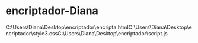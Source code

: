 # encriptador-Diana
C:\Users\Diana\Desktop\encriptador\encripta.htmlC:\Users\Diana\Desktop\encriptador\style3.cssC:\Users\Diana\Desktop\encriptador\script.js
